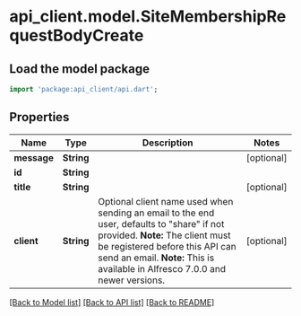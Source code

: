# api_client.model.SiteMembershipRequestBodyCreate

## Load the model package
```dart
import 'package:api_client/api.dart';
```

## Properties
Name | Type | Description | Notes
------------ | ------------- | ------------- | -------------
**message** | **String** |  | [optional] 
**id** | **String** |  | 
**title** | **String** |  | [optional] 
**client** | **String** | Optional client name used when sending an email to the end user, defaults to \"share\" if not provided. **Note:** The client must be registered before this API can send an email. **Note:** This is available in Alfresco 7.0.0 and newer versions.  | [optional] 

[[Back to Model list]](../README.md#documentation-for-models) [[Back to API list]](../README.md#documentation-for-api-endpoints) [[Back to README]](../README.md)


